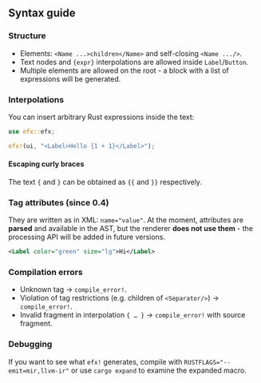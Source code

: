 ## Syntax guide

### Structure
- Elements: `<Name ...>children</Name>` and self-closing `<Name .../>`.
- Text nodes and `{expr}` interpolations are allowed inside `Label`/`Button`.
- Multiple elements are allowed on the root - a block with a list of expressions will be generated.

### Interpolations
You can insert arbitrary Rust expressions inside the text:
```rust
use efx::efx;

efx!(ui, "<Label>Hello {1 + 1}</Label>");
```

#### Escaping curly braces
The text `{` and `}` can be obtained as `{{` and `}}` respectively.

### Tag attributes (since 0.4)
They are written as in XML: `name="value"`. At the moment, attributes are **parsed** and available in the AST, 
but the renderer **does not use them** - the processing API will be added in future versions.

```xml
<Label color="green" size="lg">Hi</Label>
```

### Compilation errors
- Unknown tag → `compile_error!`.
- Violation of tag restrictions (e.g. children of `<Separator/>`) → `compile_error!`.
- Invalid fragment in interpolation `{ … }` → `compile_error!` with source fragment.

### Debugging
If you want to see what `efx!` generates, compile with `RUSTFLAGS="--emit=mir,llvm-ir"` 
or use `cargo expand` to examine the expanded macro.
